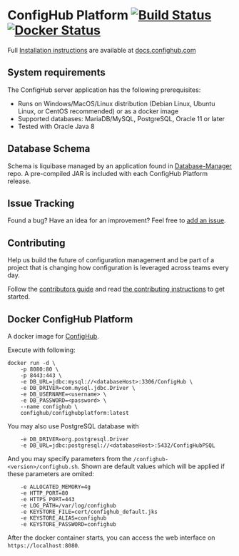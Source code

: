# ConfigHub Platform [![Build Status](https://github.com/ConfigHubPub/ConfigHubPlatform/actions/workflows/build.yml/badge.svg)](https://github.com/ConfigHubPub/ConfigHubPlatform/actions/workflows/build.yml) [![Docker Status](https://github.com/ConfigHubPub/ConfigHubPlatform/actions/workflows/docker.yml/badge.svg)](https://github.com/ConfigHubPub/ConfigHubPlatform/actions/workflows/docker.yml)

Full [Installation instructions](http://docs.confighub.com/en/latest/pages/getting_started.html) are available at [docs.confighub.com](http://docs.confighub.com/en/latest)

## System requirements

The ConfigHub server application has the following prerequisites:

- Runs on Windows/MacOS/Linux distribution (Debian Linux, Ubuntu Linux, or CentOS recommended) or as a docker image
- Supported databases: MariaDB/MySQL, PostgreSQL, Oracle 11 or later
- Tested with Oracle Java 8

## Database Schema

Schema is liquibase managed by an application found in [Database-Manager](https://github.com/ConfigHubPub/Database-Manager) 
repo.  A pre-compiled JAR is included with each ConfigHub Platform release. 

## Issue Tracking

Found a bug? Have an idea for an improvement? Feel free to [add an issue](../../issues).


## Contributing

Help us build the future of configuration management and be part of a project that is changing how 
configuration is leveraged across teams every day.

Follow the [contributors guide](https://www.confighub.org/community) and read [the contributing instructions](CONTRIBUTING.md) to get started.



## Docker ConfigHub Platform
A docker image for [ConfigHub](https://www.confighub.com/).

Execute with following:
```
docker run -d \
    -p 8080:80 \
    -p 8443:443 \
    -e DB_URL=jdbc:mysql://<databaseHost>:3306/ConfigHub \
    -e DB_DRIVER=com.mysql.jdbc.Driver \
    -e DB_USERNAME=<username> \
    -e DB_PASSWORD=<password> \
    --name confighub \
    confighub/confighubplatform:latest
```

You may also use PostgreSQL database with
```
    -e DB_DRIVER=org.postgresql.Driver
    -e DB_URL=jdbc:postgresql://<databaseHost>:5432/ConfigHubPSQL
```

And you may specify parameters from the `/confighub-<version>/confighub.sh`.  Shown are default values
which will be applied if these parameters are omited:
```
    -e ALLOCATED_MEMORY=4g
    -e HTTP_PORT=80
    -e HTTPS_PORT=443
    -e LOG_PATH=/var/log/confighub
    -e KEYSTORE_FILE=cert/confighub_default.jks
    -e KEYSTORE_ALIAS=confighub
    -e KEYSTORE_PASSWORD=confighub
```

After the docker container starts, you can access the web interface on `https://localhost:8080`.
